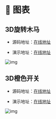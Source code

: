 # 🍁 图表

## 3D旋转木马

- 源码地址：[在线地址](https://codepen.io/johnblazek/pen/nxgVPR)

- 演示地址：[在线地址](https://codepen.io/johnblazek/pen/nxgVPR)

![img](/images/javascript/code/3d/10001.png)



## 3D橙色开关

- 源码地址：[在线地址](https://codepen.io/ykadosh/pen/jOwjmJe)

- 演示地址：[在线地址](https://codepen.io/ykadosh/pen/jOwjmJe)

![img](/images/javascript/code/3d/10002.png)



